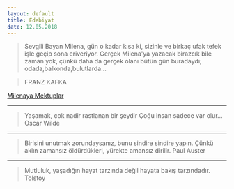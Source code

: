 ```yaml
---
layout: default
title: Edebiyat
date: 12.05.2018
---
```


 > Sevgili Bayan Milena, gün o kadar kısa ki, sizinle ve birkaç ufak tefek işle geçip sona eriveriyor. Gerçek Milena'ya yazacak birazcık bile zaman yok, çünkü daha da gerçek olanı bütün gün buradaydı; odada,balkonda,bulutlarda...

> FRANZ KAFKA

[Milenaya Mektuplar](http://filozofella.blogspot.com.tr/2013/05/milenaya-mektuplar.html)

---

> Yaşamak, çok nadir rastlanan bir şeydir Çoğu insan sadece var olur...
> Oscar Wilde

---

> Birisini unutmak zorundaysanız, bunu sindire sindire yapın. Çünkü aklın zamansız öldürdükleri, yürekte amansız dirilir.
> Paul Auster

---

> Mutluluk, yaşadığın hayat tarzında değil hayata bakış tarzındadır.
> Tolstoy
